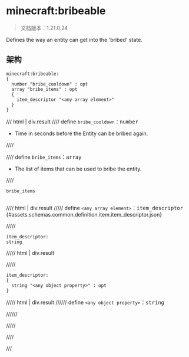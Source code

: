 # minecraft:bribeable

> 文档版本：1.21.0.24

Defines the way an entity can get into the 'bribed' state.

## 架构

```mcschema
minecraft:bribeable:
{
  number "bribe_cooldown" : opt
  array "bribe_items" : opt
  {
    item_descriptor "<any array element>"
  }
}

```

/// html | div.result
//// define
`bribe_cooldown`：<samp>number</samp>

- Time in seconds before the Entity can be bribed again.


////


//// define
`bribe_items`：<samp>array</samp>

- The list of items that can be used to bribe the entity.


////

<div class="language-text highlight"><span class="filename"><code>bribe_items</code></span><pre id="__code_1"><span></span></pre></div>

//// html | div.result
///// define
`<any array element>`：<samp>item_descriptor</samp> {#assets.schemas.common.definition.item.item_descriptor.json}


/////

```mcschema
item_descriptor:
string

```

///// html | div.result

/////


```mcschema
item_descriptor:
{
  string "<any object property>" : opt
}

```

///// html | div.result
////// define
`<any object property>`：<samp>string</samp>


//////


/////




////


///

